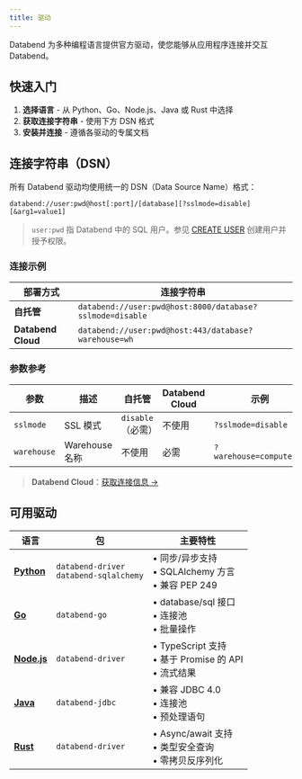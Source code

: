 ```yaml
---
title: 驱动
---
```


Databend 为多种编程语言提供官方驱动，使您能够从应用程序连接并交互 Databend。

## 快速入门

1. **选择语言** - 从 Python、Go、Node.js、Java 或 Rust 中选择
2. **获取连接字符串** - 使用下方 DSN 格式
3. **安装并连接** - 遵循各驱动的专属文档

## 连接字符串（DSN）

所有 Databend 驱动均使用统一的 DSN（Data Source Name）格式：

```
databend://user:pwd@host[:port]/[database][?sslmode=disable][&arg1=value1]
```

> `user:pwd` 指 Databend 中的 SQL 用户。参见 [CREATE USER](/sql/sql-commands/ddl/user/user-create-user) 创建用户并授予权限。

### 连接示例

| 部署方式 | 连接字符串 |
|------------|-------------------|
| **自托管** | `databend://user:pwd@host:8000/database?sslmode=disable` |
| **Databend Cloud** | `databend://user:pwd@host:443/database?warehouse=wh` |

### 参数参考

| 参数 | 描述 | 自托管 | Databend Cloud | 示例 |
|-----------|-------------|-------------|----------------|----------|
| `sslmode` | SSL 模式 | `disable`（必需） | 不使用 | `?sslmode=disable` |
| `warehouse` | Warehouse 名称 | 不使用 | 必需 | `?warehouse=compute_wh` |

> **Databend Cloud**：[获取连接信息 →](/guides/cloud/using-databend-cloud/warehouses#obtaining-connection-information)

## 可用驱动

| 语言 | 包 | 主要特性 |
|----------|---------|-------------|
| **[Python](./python)** | `databend-driver`<br/>`databend-sqlalchemy` | • 同步/异步支持<br/>• SQLAlchemy 方言<br/>• 兼容 PEP 249 |
| **[Go](./golang)** | `databend-go` | • database/sql 接口<br/>• 连接池<br/>• 批量操作 |
| **[Node.js](./nodejs)** | `databend-driver` | • TypeScript 支持<br/>• 基于 Promise 的 API<br/>• 流式结果 |
| **[Java](./jdbc)** | `databend-jdbc` | • 兼容 JDBC 4.0<br/>• 连接池<br/>• 预处理语句 |
| **[Rust](./rust)** | `databend-driver` | • Async/await 支持<br/>• 类型安全查询<br/>• 零拷贝反序列化 |